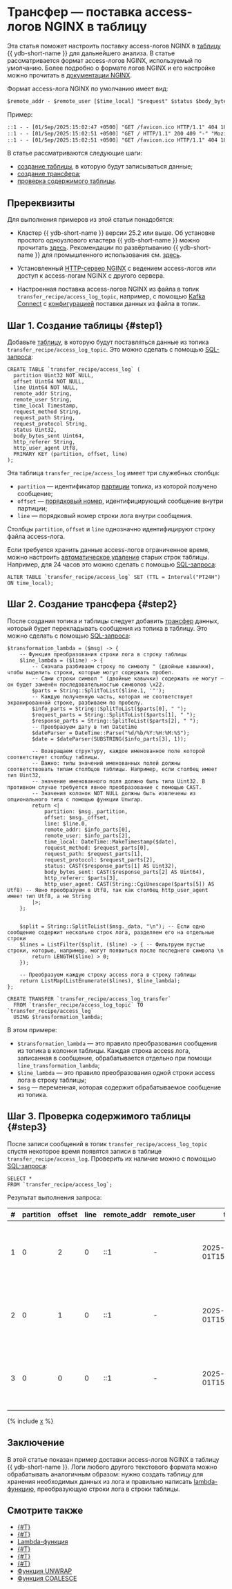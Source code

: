 # Трансфер — поставка access-логов NGINX в таблицу

Эта статья поможет настроить поставку access-логов NGINX в [таблицу](../../concepts/datamodel/table.md) {{ ydb-short-name }} для дальнейшего анализа. В статье рассматривается формат access-логов NGINX, используемый по умолчанию. Более подробно о формате логов NGINX и его настройке можно прочитать в [документации NGINX](https://docs.nginx.com/nginx/admin-guide/monitoring/logging/#set-up-the-access-log).

Формат access-лога NGINX по умолчанию имеет вид:

```txt
$remote_addr - $remote_user [$time_local] "$request" $status $body_bytes_sent "$http_referer" "$http_user_agent"
```

Пример:

```txt
::1 - - [01/Sep/2025:15:02:47 +0500] "GET /favicon.ico HTTP/1.1" 404 181 "-" "Mozilla/5.0 (X11; Linux x86_64) AppleWebKit/537.36 (KHTML, like Gecko) Chrome/136.0.0.0 YaBrowser/25.6.0.0 Safari/537.36"
::1 - - [01/Sep/2025:15:02:51 +0500] "GET / HTTP/1.1" 200 409 "-" "Mozilla/5.0 (X11; Linux x86_64) AppleWebKit/537.36 (KHTML, like Gecko) Chrome/136.0.0.0 YaBrowser/25.6.0.0 Safari/537.36"
::1 - - [01/Sep/2025:15:02:51 +0500] "GET /favicon.ico HTTP/1.1" 404 181 "http://localhost/" "Mozilla/5.0 (X11; Linux x86_64) AppleWebKit/537.36 (KHTML, like Gecko) Chrome/136.0.0.0 YaBrowser/25.6.0.0 Safari/537.36"
```

В статье рассматриваются следующие шаги:

* [создание таблицы](#step1), в которую будут записываться данные;
* [создание трансфера](#step2);
* [проверка содержимого таблицы](#step3).

## Пререквизиты

Для выполнения примеров из этой статьи понадобятся:

* Кластер {{ ydb-short-name }} версии 25.2 или выше. Об установке простого одноузлового кластера {{ ydb-short-name }} можно прочитать [здесь](../../quickstart.md). Рекомендации по развёртыванию {{ ydb-short-name }} для промышленного использования см. [здесь](../../devops/deployment-options/index.md).

* Установленный [HTTP-сервер NGINX](https://nginx.org/) с ведением access-логов или доступ к access-логам NGINX с другого сервера.

* Настроенная поставка access-логов NGINX из файла в топик `transfer_recipe/access_log_topic`, например, с помощью [Kafka Connect](../../reference/kafka-api/connect/index.md) с [конфигурацией](../../reference/kafka-api/connect/connect-examples.md#file-to-topic) поставки данных из файла в топик.

## Шаг 1. Создание таблицы {#step1}

Добавьте [таблицу](../../concepts/datamodel/table.md), в которую будут поставляться данные из топика `transfer_recipe/access_log_topic`. Это можно сделать с помощью [SQL-запроса](../../yql/reference/syntax/create_table/index.md):

```yql
CREATE TABLE `transfer_recipe/access_log` (
  partition Uint32 NOT NULL,
  offset Uint64 NOT NULL,
  line Uint64 NOT NULL,
  remote_addr String,
  remote_user String,
  time_local Timestamp,
  request_method String,
  request_path String,
  request_protocol String,
  status Uint32,
  body_bytes_sent Uint64,
  http_referer String,
  http_user_agent Utf8,
  PRIMARY KEY (partition, offset, line)
);
```

Эта таблица `transfer_recipe/access_log` имеет три служебных столбца:

* `partition` — идентификатор [партиции](../../concepts/glossary.md#partition) топика, из которой получено сообщение;
* `offset` — [порядковый номер](../../concepts/glossary.md#offset), идентифицирующий сообщение внутри партиции;
* `line` — порядковый номер строки лога внутри сообщения.

Столбцы `partition`, `offset` и `line` однозначно идентифицируют строку файла access-лога.

Если требуется хранить данные access-логов ограниченное время, можно настроить [автоматическое удаление](../../concepts/ttl.md) старых строк таблицы. Например, для 24 часов это можно сделать с помощью [SQL-запроса](../../yql/reference/recipes/ttl.md):

```yql
ALTER TABLE `transfer_recipe/access_log` SET (TTL = Interval("PT24H") ON time_local);
```

## Шаг 2. Создание трансфера {#step2}

После создания топика и таблицы следует добавить [трансфер](../../concepts/transfer.md) данных, который будет перекладывать сообщения из топика в таблицу. Это можно сделать с помощью [SQL-запроса](../../yql/reference/syntax/create-transfer.md):

```yql
$transformation_lambda = ($msg) -> {
    -- Функция преобразования строки лога в строку таблицы
    $line_lambda = ($line) -> {
        -- Сначала разбиваем строку по символу " (двойные кавычки), чтобы выделить строки, которые могут содержать пробел.
        -- Сами строки символ " (двойные кавычки) содержать не могут — он будет заменён последовательностью символов \x22.
        $parts = String::SplitToList($line.1, '"');
        -- Каждую полученную часть, которая не соответствует экранированной строке, разбиваем по пробелу.
        $info_parts = String::SplitToList($parts[0], " ");
        $request_parts = String::SplitToList($parts[1], " ");
        $response_parts = String::SplitToList($parts[2], " ");
        -- Преобразуем дату в тип Datetime
        $dateParser = DateTime::Parse("%d/%b/%Y:%H:%M:%S");
        $date = $dateParser(SUBSTRING($info_parts[3], 1));

        -- Возвращаем структуру, каждое именованное поле которой соответствует столбцу таблицы.
        -- Важно: типы значений именованных полей должны соответствовать типам столбцов таблицы. Например, если столбец имеет тип Uint32,
        -- значение именованного поля должно быть типа Uint32. В противном случае требуется явное преобразование с помощью CAST.
        -- Значения колонок NOT NULL должны быть извлечены из опционального типа с помощью функции Unwrap.
        return <|
            partition: $msg._partition,
            offset: $msg._offset,
            line: $line.0,
            remote_addr: $info_parts[0],
            remote_user: $info_parts[2],
            time_local: DateTime::MakeTimestamp($date),
            request_method: $request_parts[0],
            request_path: $request_parts[1],
            request_protocol: $request_parts[2],
            status: CAST($response_parts[1] AS Uint32),
            body_bytes_sent: CAST($response_parts[2] AS Uint64),
            http_referer: $parts[3],
            http_user_agent: CAST(String::CgiUnescape($parts[5]) AS Utf8) -- Явно преобразуем в Utf8, так как столбец http_user_agent имеет тип Utf8, а не String
        |>;
    };


    $split = String::SplitToList($msg._data, "\n"); -- Если одно сообщение содержит несколько строк лога, разделяем его на отдельные строки
    $lines = ListFilter($split, ($line) -> { -- Фильтруем пустые строки, которые, например, могут появиться после последнего символа \n 
        return LENGTH($line) > 0;
    });

    -- Преобразуем каждую строку access лога в строку таблицы
    return ListMap(ListEnumerate($lines), $line_lambda);
};

CREATE TRANSFER `transfer_recipe/access_log_transfer`
  FROM `transfer_recipe/access_log_topic` TO `transfer_recipe/access_log`
  USING $transformation_lambda;
```

В этом примере:

* `$transformation_lambda` — это правило преобразования сообщения из топика в колонки таблицы. Каждая строка access лога, записанная в сообщение, обрабатывается отдельно при помощи `line_transformation_lambda`;
* `$line_lambda` — это правило преобразования одной строки access лога в строку таблицы;
* `$msg` — переменная, которая содержит обрабатываемое сообщение из топика.

## Шаг 3. Проверка содержимого таблицы {#step3}

После записи сообщений в топик `transfer_recipe/access_log_topic` спустя некоторое время появятся записи в таблице `transfer_recipe/access_log`. Проверить их наличие можно с помощью [SQL-запроса](../../yql/reference/syntax/select/index.md):

```yql
SELECT *
FROM `transfer_recipe/access_log`;
```

Результат выполнения запроса:

| # | partition | offset | line | remote_addr | remote_user | time_local | request_method | request_path | request_protocol | status | body_bytes_sent | http_referer | http_user_agent |
|---|-----------|--------|------|-------------|-------------|------------|----------------|---------------|------------------|--------|-----------------|--------------|-----------------|
| 1 | 0 | 2 | 0 | ::1 | - | 2025-09-01T15:02:51.000000Z | GET | /favicon.ico | HTTP/1.1 | 404 | 181 | http://localhost/ | Mozilla/5.0 (X11; Linux x86_64) AppleWebKit/537.36 (KHTML, like Gecko) Chrome/136.0.0.0 YaBrowser/25.6.0.0 Safari/537.36|
| 2 | 0 | 1 | 0 | ::1 | - | 2025-09-01T15:02:51.000000Z | GET | / | HTTP/1.1 | 200 | 409 | - | Mozilla/5.0 (X11; Linux x86_64) AppleWebKit/537.36 (KHTML, like Gecko) Chrome/136.0.0.0 YaBrowser/25.6.0.0 Safari/537.36 |
| 3 | 0 | 0 | 0 | ::1 | - | 2025-09-01T15:02:47.000000Z | GET | /favicon.ico | HTTP/1.1 | 404 | 181 | - | Mozilla/5.0 (X11; Linux x86_64) AppleWebKit/537.36 (KHTML, like Gecko) Chrome/136.0.0.0 YaBrowser/25.6.0.0 Safari/537.36 |

{% include [x](_includes/batching.md) %}

## Заключение

В этой статье показан пример доставки access-логов NGINX в таблицу {{ ydb-short-name }}. Логи любого другого текстового формата можно обрабатывать аналогичным образом: нужно создать таблицу для хранения необходимых данных из лога и правильно написать [lambda-функцию](../../yql/reference/syntax/expressions.md#lambda), преобразующую строки лога в строки таблицы.

## Смотрите также

* [{#T}](../../concepts/transfer.md)
* [{#T}](quickstart.md)
* [Lambda-функция](../../yql/reference/syntax/expressions.md#lambda)
* [{#T}](../../yql/reference/syntax/create_table/index.md)
* [{#T}](../../yql/reference/syntax/create-topic.md)
* [{#T}](../../yql/reference/syntax/create-transfer.md)
* [Функция UNWRAP](../../yql/reference/builtins/basic.md#unwrap)
* [Функция COALESCE](../../yql/reference/builtins/basic.md#coalesce)
